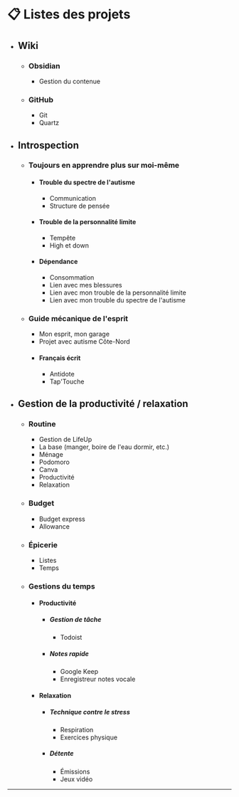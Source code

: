# 📋 Listes des projets

- ## Wiki
	- ### Obsidian
		- Gestion du contenue
	- ### GitHub
		- Git
		- Quartz
- ## Introspection
	- ### Toujours en apprendre plus sur moi-même
		- #### Trouble du spectre de l'autisme
			- Communication
			- Structure de pensée
		- #### Trouble de la personnalité limite
			- Tempête
			- High et down
		- #### Dépendance
			- Consommation
			- Lien avec mes blessures
			- Lien avec mon trouble de la personnalité limite
			- Lien avec mon trouble du spectre de l'autisme
	- ### Guide mécanique de l'esprit
		- Mon esprit, mon garage
		- Projet avec autisme Côte-Nord
		- #### Français écrit
			- Antidote
			- Tap'Touche
- ## Gestion de la productivité / relaxation
	- ### Routine
		- Gestion de LifeUp 
		- La base (manger, boire de l'eau dormir, etc.)
		- Ménage
		- Podomoro
		- Canva
		- Productivité
		- Relaxation
	- ### Budget
		- Budget express
		- Allowance
	- ### Épicerie
		- Listes
		- Temps
	- ### Gestions du temps
		- #### Productivité
			- ##### Gestion de tâche
				- Todoist
			- ##### Notes rapide
				- Google Keep
				- Enregistreur notes vocale
		- #### Relaxation
			- ##### Technique contre le stress
				- Respiration
				- Exercices physique
			- ##### Détente
				- Émissions
				- Jeux vidéo
---
